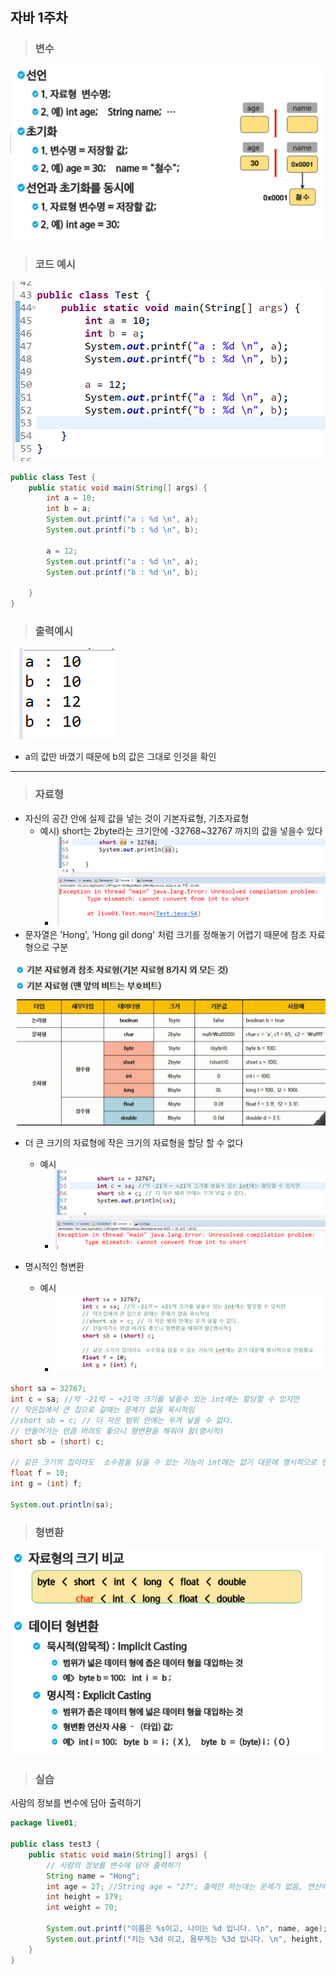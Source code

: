 ## 자바 1주차

> ### 변수

![image-20220428005150625](변수와타입2.assets/image-20220428005150625.png)



> ### 코드 예시

![image-20220428012121515](변수와타입2.assets/image-20220428012121515.png)

```java
public class Test { 
	public static void main(String[] args) {
		int a = 10;
		int b = a;
		System.out.printf("a : %d \n", a);
		System.out.printf("b : %d \n", b);
		
		a = 12;
		System.out.printf("a : %d \n", a);
		System.out.printf("b : %d \n", b);
	
	}
}
```



> ### 출력예시

![image-20220428012155777](변수와타입2.assets/image-20220428012155777.png)

- a의 값만 바꼈기 때문에 b의 값은 그대로 인것을 확인



-----------

> ### 자료형

- 자신의 공간 안에 실제 값을 넣는 것이 기본자료형, 기초자료형
  - 예시) short는 2byte라는 크기안에 -32768~32767 까지의 값을 넣을수 있다
    - ![image-20220428013513300](변수와타입2.assets/image-20220428013513300.png)
- 문자열은 'Hong', 'Hong gil dong' 처럼 크기를 정해놓기 어렵기 때문에 참조 자료형으로 구분

![image-20220428013127086](변수와타입2.assets/image-20220428013127086.png)



- 더 큰 크기의 자료형에 작은 크기의 자료형을 할당 할 수 없다
  - 예시
    - ![image-20220428014105395](변수와타입2.assets/image-20220428014105395.png)



- 명시적인 형변환
  - 예시
    - ![image-20220428014526932](변수와타입2.assets/image-20220428014526932.png)

```java
short sa = 32767;
int c = sa; //약 -21억 ~ +21억 크기를 넣을수 있는 int에는 할당할 수 있지만
// 작은집에서 큰 집으로 갈때는 문제가 없음 묵시적임
//short sb = c; // 더 작은 범위 안에는 우겨 넣을 수 없다.
// 안들어가는 만큼 버려도 좋으니 형변환을 해줘야 함(명시적)
short sb = (short) c;

// 같은 크기의 집이라도  소수점을 담을 수 있는 기능이 int에는 없기 대문에 명시적으로 컨펌필요
float f = 10;
int g = (int) f;

System.out.println(sa);
```



> ### 형변환

![image-20220428014702460](변수와타입2.assets/image-20220428014702460.png)



> ### 실습

사람의 정보를 변수에 담아 출력하기

```java
package live01;

public class test3 {
	public static void main(String[] args) {
		// 사람의 정보를 변수에 담아 출력하기
		String name = "Hong";
		int age = 27; //String age = "27"; 출력만 하는데는 문제가 없음, 연산에서는 계산 불가
		int height = 179;
		int weight = 70;
		
		System.out.printf("이름은 %s이고, 나이는 %d 입니다. \n", name, age);
		System.out.printf("키는 %3d 이고, 몸무게는 %3d 입니다. \n", height, weight);
	}
}

```

